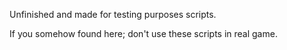 Unfinished and made for testing purposes scripts. 

If you somehow found here; don't use these scripts in real game.